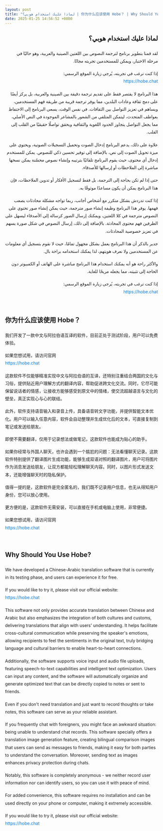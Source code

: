 ```yaml
---
layout: post
title: "لماذا عليك استخدام هوبي؟ | 你为什么应该使用 Hobe？ | Why Should You Use Hobe?"
date: 2025-01-25 14:56:52 +0800
---
```


<div class="post-content-ar" dir="rtl">
  <h2>لماذا عليك استخدام هوبي؟</h2>

  <p>لقد قمنا بتطوير برنامج لترجمة النصوص بين اللغتين الصينية والعربية، وهو حاليًا في مرحلة الاختبار، ويمكن للمستخدمين تجربته مجانًا.</p>

  <p>إذا كنت ترغب في تجربته، يُرجى زيارة الموقع الرسمي:<br>
  <a href="https://hobe.chat">https://hobe.chat</a></p>

  <p>هذا البرنامج لا يقتصر فقط على تقديم ترجمة دقيقة بين الصينية والعربية، بل يركز أيضًا على دمج ثقافة وعادات البلدين، مما يوفر ترجمة قريبة من طريقة فهم المستخدمين، ويساهم في تعزيز التواصل بين الثقافات. في نفس الوقت، يسعى البرنامج إلى الاحتفاظ بعواطف المتحدث، ليتمكن المتلقي من الشعور بالمشاعر الموجودة في النص الأصلي، مما يجعل التواصل يتجاوز الحدود اللغوية والثقافية ويحقق تواصلًا حقيقيًا من القلب إلى القلب.</p>

  <p>علاوة على ذلك، يدعم البرنامج إدخال الصوت وتحميل التسجيلات الصوتية، ويحتوي على ميزة تحويل الصوت إلى نص، بالإضافة إلى توفير تحسين ذكي للنصوص. يمكن للمستخدم إدخال أي محتوى، حيث يقوم البرنامج تلقائيًا بترتيبه وإنشاء نصوص محسّنة يمكن نسخها مباشرة إلى الملاحظات أو إرسالها للأصدقاء.</p>

  <p>حتى إذا لم تكن بحاجة إلى الترجمة، بل فقط لتسجيل الأفكار أو تدوين الملاحظات، فإن هذا البرنامج يمكن أن يكون مساعدًا موثوقًا به.</p>

  <p>إذا كنت تدردش بشكل متكرر مع أشخاص أجانب، ربما تواجه مشكلة محادثات يصعب فهمها. يوفر هذا البرنامج وظيفة إنشاء صور مترجمة، حيث يمكن إنشاء صور تحتوي على النصوص مترجمة في كلا اللغتين، ويمكنك إرسال الصور كرسالة إلى الأصدقاء ليسهل على الطرفين فهم محتوى المحادثة. بالإضافة إلى ذلك، إرسال النصوص في شكل صورة يسهم في تعزيز خصوصية المحادثات.</p>

  <p>جدير بالذكر أن هذا البرنامج يعمل بشكل مجهول تمامًا، حيث لا نقوم بتسجيل أي معلومات عن المستخدمين ولا نعرف هويتهم، لذا يمكنك استخدامه براحة بال.</p>

  <p>والأكثر راحة هو أنه يمكنك استخدام هذا البرنامج مباشرة على الهاتف أو الكمبيوتر دون الحاجة إلى تثبيته، مما يجعله مريحًا للغاية.</p>

  <p>إذا كنت ترغب في تجربته، يُرجى زيارة الموقع الرسمي:<br>
  <a href="https://hobe.chat">https://hobe.chat</a></p>
</div>

<div class="post-content-zh">
  <h2>你为什么应该使用 Hobe？</h2>

  <p>我们开发了一款中文与阿拉伯语互译的软件，目前正处于测试阶段，用户可以免费体验。</p>

  <p>如果您想试用，请访问官网<br>
  <a href="https://hobe.chat">https://hobe.chat</a></p>

  <p>这款软件不仅能够精准实现中文与阿拉伯语的互译，还特别注重结合两国的文化与习俗，提供贴近用户理解方式的翻译内容，帮助促进跨文化交流。同时，它尽可能保留说话者的情感，让接收方能够感受到原文中的情绪，使交流超越语言与文化的壁垒，真正实现心与心的联结。</p>

  <p>此外，软件支持语音输入和录音上传，具备语音转文字功能，并提供智能文本优化。用户可以输入任意内容，软件会自动整理并生成优化后的文本，可直接复制到笔记或发送给朋友。</p>

  <p>即使不需要翻译，仅用于记录想法或做笔记，这款软件也能成为贴心的助手。</p>

  <p>如果你经常与外国人聊天，也许会遇到一个尴尬的问题：无法看懂聊天记录。这款软件特别提供了翻译图片生成功能，能够生成双语对照的翻译图片，用户可将图片作为消息发送给朋友，让双方都能轻松理解聊天内容。同时，以图片形式发送文本，还能增强聊天时的隐私保护。</p>

  <p>值得一提的是，这款软件是完全匿名的，我们既不记录用户信息，也无从得知用户身份，您可以放心使用。</p>

  <p>更方便的是，这款软件无需安装，可以直接在手机或电脑上使用，非常便捷。</p>

  <p>如果您想试用，请访问官网<br>
  <a href="https://hobe.chat">https://hobe.chat</a></p>
</div>

<div class="post-content-en">
  <h2>Why Should You Use Hobe?</h2>

  <p>We have developed a Chinese-Arabic translation software that is currently in its testing phase, and users can experience it for free.</p>

  <p>If you would like to try it, please visit our official website:<br>
  <a href="https://hobe.chat">https://hobe.chat</a></p>

  <p>This software not only provides accurate translation between Chinese and Arabic but also emphasizes the integration of both cultures and customs, delivering translations that align with users' understanding. It helps facilitate cross-cultural communication while preserving the speaker's emotions, allowing recipients to feel the sentiments in the original text, truly bridging language and cultural barriers to enable heart-to-heart connections.</p>

  <p>Additionally, the software supports voice input and audio file uploads, featuring speech-to-text capabilities and intelligent text optimization. Users can input any content, and the software will automatically organize and generate optimized text that can be directly copied to notes or sent to friends.</p>

  <p>Even if you don't need translation and just want to record thoughts or take notes, this software can serve as your reliable assistant.</p>

  <p>If you frequently chat with foreigners, you might face an awkward situation: being unable to understand chat records. This software specially offers a translation image generation feature, creating bilingual comparison images that users can send as messages to friends, making it easy for both parties to understand the conversation. Moreover, sending text as images enhances privacy protection during chats.</p>

  <p>Notably, this software is completely anonymous - we neither record user information nor can identify users, so you can use it with peace of mind.</p>

  <p>For added convenience, this software requires no installation and can be used directly on your phone or computer, making it extremely accessible.</p>

  <p>If you would like to try it, please visit our official website:<br>
  <a href="https://hobe.chat">https://hobe.chat</a></p>
</div>

<style>
.post-content-ar {
  margin-bottom: 4rem;
}

.post-content-zh {
  margin-bottom: 4rem;
}

.post-content-en {
  margin-bottom: 2rem;
}

.post-content-ar h2,
.post-content-zh h2,
.post-content-en h2 {
  color: var(--text-color);
  margin-bottom: 1.5rem;
}

.post-content-ar h3,
.post-content-zh h3,
.post-content-en h3 {
  color: var(--text-color);
  margin: 2rem 0 1rem;
}

.post-content-ar p,
.post-content-zh p,
.post-content-en p {
  margin: 1rem 0;
  line-height: 1.8;
}

.post-content-ar a,
.post-content-zh a,
.post-content-en a {
  color: #007AFF;
  text-decoration: none;
}

.post-content-ar a:hover,
.post-content-zh a:hover,
.post-content-en a:hover {
  text-decoration: underline;
}
</style> 